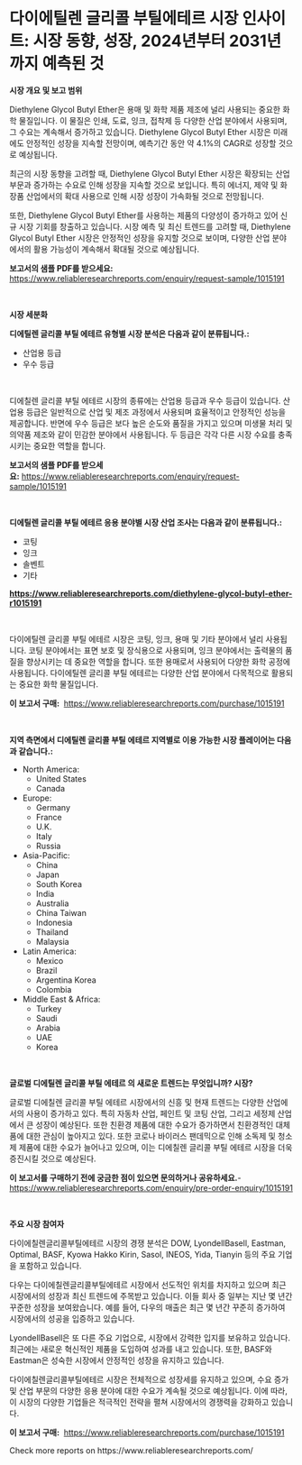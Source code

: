 <p><h1>다이에틸렌 글리콜 부틸에테르 시장 인사이트: 시장 동향, 성장, 2024년부터 2031년까지 예측된 것</h1></p><p><strong>시장 개요 및 보고 범위</strong></p>
<p><p>Diethylene Glycol Butyl Ether은 용매 및 화학 제품 제조에 널리 사용되는 중요한 화학 물질입니다. 이 물질은 인쇄, 도료, 잉크, 접착제 등 다양한 산업 분야에서 사용되며, 그 수요는 계속해서 증가하고 있습니다. Diethylene Glycol Butyl Ether 시장은 미래에도 안정적인 성장을 지속할 전망이며, 예측기간 동안 약 4.1%의 CAGR로 성장할 것으로 예상됩니다.  </p><p>최근의 시장 동향을 고려할 때, Diethylene Glycol Butyl Ether 시장은 확장되는 산업 부문과 증가하는 수요로 인해 성장을 지속할 것으로 보입니다. 특히 에너지, 제약 및 화장품 산업에서의 확대 사용으로 인해 시장 성장이 가속화될 것으로 전망됩니다.</p><p>또한, Diethylene Glycol Butyl Ether를 사용하는 제품의 다양성이 증가하고 있어 신규 시장 기회를 창출하고 있습니다. 시장 예측 및 최신 트렌드를 고려할 때, Diethylene Glycol Butyl Ether 시장은 안정적인 성장을 유지할 것으로 보이며, 다양한 산업 분야에서의 활용 가능성이 계속해서 확대될 것으로 예상됩니다.</p></p>
<p><strong>보고서의 샘플 PDF를 받으세요:</strong> <a href="https://www.reliableresearchreports.com/enquiry/request-sample/1015191">https://www.reliableresearchreports.com/enquiry/request-sample/1015191</a></p>
<p>&nbsp;</p>
<p><strong>시장 세분화</strong></p>
<p><strong>디에틸렌 글리콜 부틸 에테르 유형별 시장 분석은 다음과 같이 분류됩니다.:</strong></p>
<p><ul><li>산업용 등급</li><li>우수 등급</li></ul></p>
<p>&nbsp;</p>
<p><p>디에칠렌 글리콜 부틸 에테르 시장의 종류에는 산업용 등급과 우수 등급이 있습니다. 산업용 등급은 일반적으로 산업 및 제조 과정에서 사용되며 효율적이고 안정적인 성능을 제공합니다. 반면에 우수 등급은 보다 높은 순도와 품질을 가지고 있으며 미생물 처리 및 의약품 제조와 같이 민감한 분야에서 사용됩니다. 두 등급은 각각 다른 시장 수요를 충족시키는 중요한 역할을 합니다.</p></p>
<p><strong>보고서의 샘플 PDF를 받으세요:</strong>&nbsp;<a href="https://www.reliableresearchreports.com/enquiry/request-sample/1015191">https://www.reliableresearchreports.com/enquiry/request-sample/1015191</a></p>
<p>&nbsp;</p>
<p><strong> 디에틸렌 글리콜 부틸 에테르 응용 분야별 시장 산업 조사는 다음과 같이 분류됩니다.:</strong></p>
<p><ul><li>코팅</li><li>잉크</li><li>솔벤트</li><li>기타</li></ul></p>
<p><strong><a href="https://www.reliableresearchreports.com/diethylene-glycol-butyl-ether-r1015191">https://www.reliableresearchreports.com/diethylene-glycol-butyl-ether-r1015191</a></strong></p>
<p>&nbsp;</p>
<p><p>다이에틸렌 글리콜 부틸 에테르 시장은 코팅, 잉크, 용매 및 기타 분야에서 널리 사용됩니다. 코팅 분야에서는 표면 보호 및 장식용으로 사용되며, 잉크 분야에서는 출력물의 품질을 향상시키는 데 중요한 역할을 합니다. 또한 용매로서 사용되어 다양한 화학 공정에 사용됩니다. 다이에틸렌 글리콜 부틸 에테르는 다양한 산업 분야에서 다목적으로 활용되는 중요한 화학 물질입니다.</p></p>
<p><strong>이 보고서 구매:</strong>&nbsp; <a href="https://www.reliableresearchreports.com/purchase/1015191">https://www.reliableresearchreports.com/purchase/1015191</a></p>
<p>&nbsp;</p>
<p><strong>지역 측면에서 디에틸렌 글리콜 부틸 에테르 지역별로 이용 가능한 시장 플레이어는 다음과 같습니다.:</strong></p>
<p><ul>
    <li>
        North America:
        <ul>
            <li>United States</li>
            <li>Canada</li>
        </ul>
    </li>
    <li>
        Europe:
        <ul>
            <li>Germany</li>
            <li>France</li>
            <li>U.K.</li>
            <li>Italy</li>
            <li>Russia</li>
        </ul>
    </li>
    <li>
        Asia-Pacific:
        <ul>
            <li>China</li>
            <li>Japan</li>
            <li>South Korea</li>
            <li>India</li>
            <li>Australia</li>
            <li>China Taiwan</li>
            <li>Indonesia</li>
            <li>Thailand</li>
            <li>Malaysia</li>
        </ul>
    </li>
    <li>
        Latin America:
        <ul>
            <li>Mexico</li>
            <li>Brazil</li>
            <li>Argentina Korea</li>
            <li>Colombia</li>
        </ul>
    </li>
    <li>
        Middle East & Africa:
        <ul>
            <li>Turkey</li>
            <li>Saudi</li>
            <li>Arabia</li>
            <li>UAE</li>
            <li>Korea</li>
        </ul>
    </li>
    </ul></p>
<p>&nbsp;</p>
<p><strong>글로벌 디에틸렌 글리콜 부틸 에테르 의 새로운 트렌드는 무엇입니까? 시장?</strong></p>
<p><p>글로벌 디에칠렌 글리콜 부틸 에테르 시장에서의 신흥 및 현재 트렌드는 다양한 산업에서의 사용이 증가하고 있다. 특히 자동차 산업, 페인트 및 코팅 산업, 그리고 세정제 산업에서 큰 성장이 예상된다. 또한 친환경 제품에 대한 수요가 증가하면서 친환경적인 대체품에 대한 관심이 높아지고 있다. 또한 코로나 바이러스 팬데믹으로 인해 소독제 및 청소제 제품에 대한 수요가 늘어나고 있으며, 이는 디에칠렌 글리콜 부틸 에테르 시장을 더욱 증진시킬 것으로 예상된다.</p></p>
<p><strong>이 보고서를 구매하기 전에 궁금한 점이 있으면 문의하거나 공유하세요.</strong>- <a href="https://www.reliableresearchreports.com/enquiry/pre-order-enquiry/1015191">https://www.reliableresearchreports.com/enquiry/pre-order-enquiry/1015191</a></p>
<p>&nbsp;</p>
<p><strong>주요 시장 참여자</strong></p>
<p><p>다이에칠렌글리콜부틸에테르 시장의 경쟁 분석은 DOW, LyondellBasell, Eastman, Optimal, BASF, Kyowa Hakko Kirin, Sasol, INEOS, Yida, Tianyin 등의 주요 기업을 포함하고 있습니다. </p><p>다우는 다이에칠렌글리콜부틸에테르 시장에서 선도적인 위치를 차지하고 있으며 최근 시장에서의 성장과 최신 트렌드에 주목받고 있습니다. 이들 회사 중 일부는 지난 몇 년간 꾸준한 성장을 보여왔습니다. 예를 들어, 다우의 매출은 최근 몇 년간 꾸준히 증가하여 시장에서의 성공을 입증하고 있습니다.</p><p>LyondellBasell은 또 다른 주요 기업으로, 시장에서 강력한 입지를 보유하고 있습니다. 최근에는 새로운 혁신적인 제품을 도입하여 성과를 내고 있습니다. 또한, BASF와 Eastman은 성숙한 시장에서 안정적인 성장을 유지하고 있습니다. </p><p>다이에칠렌글리콜부틸에테르 시장은 전체적으로 성장세를 유지하고 있으며, 수요 증가 및 산업 부문의 다양한 응용 분야에 대한 수요가 계속될 것으로 예상됩니다. 이에 따라, 이 시장의 다양한 기업들은 적극적인 전략을 펼쳐 시장에서의 경쟁력을 강화하고 있습니다.</p></p>
<p><strong>이 보고서 구매:</strong>&nbsp;&nbsp;<a href="https://www.reliableresearchreports.com/purchase/1015191">https://www.reliableresearchreports.com/purchase/1015191</a></p>
<p>Check more reports on https://www.reliableresearchreports.com/</p>